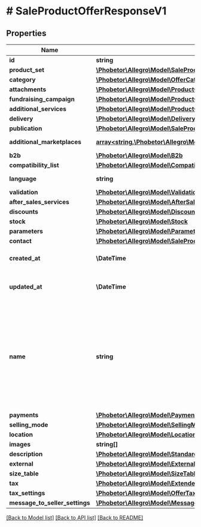# # SaleProductOfferResponseV1

## Properties

Name | Type | Description | Notes
------------ | ------------- | ------------- | -------------
**id** | **string** |  | [optional]
**product_set** | [**\Phobetor\Allegro\Model\SaleProductOfferResponseV1AllOfProductSetInner[]**](SaleProductOfferResponseV1AllOfProductSetInner.md) |  | [optional]
**category** | [**\Phobetor\Allegro\Model\OfferCategory**](OfferCategory.md) |  | [optional]
**attachments** | [**\Phobetor\Allegro\Model\ProductOfferAttachmentInner[]**](ProductOfferAttachmentInner.md) | An array of offer attachments. | [optional]
**fundraising_campaign** | [**\Phobetor\Allegro\Model\ProductOfferFundraisingCampaignResponse**](ProductOfferFundraisingCampaignResponse.md) |  | [optional]
**additional_services** | [**\Phobetor\Allegro\Model\ProductOfferAdditionalServicesResponse**](ProductOfferAdditionalServicesResponse.md) |  | [optional]
**delivery** | [**\Phobetor\Allegro\Model\DeliveryProductOfferResponse**](DeliveryProductOfferResponse.md) |  | [optional]
**publication** | [**\Phobetor\Allegro\Model\SaleProductOfferPublicationResponse**](SaleProductOfferPublicationResponse.md) |  | [optional]
**additional_marketplaces** | [**array<string,\Phobetor\Allegro\Model\OfferAdditionalMarketplace>**](OfferAdditionalMarketplace.md) | Settings for each additional marketplace. | [optional]
**b2b** | [**\Phobetor\Allegro\Model\B2b**](B2b.md) |  | [optional]
**compatibility_list** | [**\Phobetor\Allegro\Model\CompatibilityListProductOfferResponse**](CompatibilityListProductOfferResponse.md) |  | [optional]
**language** | **string** | Declared base language of the offer. | [optional]
**validation** | [**\Phobetor\Allegro\Model\Validation**](Validation.md) |  | [optional]
**after_sales_services** | [**\Phobetor\Allegro\Model\AfterSalesServices**](AfterSalesServices.md) |  | [optional]
**discounts** | [**\Phobetor\Allegro\Model\DiscountsProductOfferResponse**](DiscountsProductOfferResponse.md) |  | [optional]
**stock** | [**\Phobetor\Allegro\Model\Stock**](Stock.md) |  | [optional]
**parameters** | [**\Phobetor\Allegro\Model\ParameterProductOfferResponse[]**](ParameterProductOfferResponse.md) | List of offer parameters. | [optional]
**contact** | [**\Phobetor\Allegro\Model\SaleProductOfferResponseV1AllOfContact**](SaleProductOfferResponseV1AllOfContact.md) |  | [optional]
**created_at** | **\DateTime** | Creation date: Format (ISO 8601) - yyyy-MM-dd&#39;T&#39;HH:mm:ss.SSSZ. Cannot be modified. | [optional]
**updated_at** | **\DateTime** | Last update date: Format (ISO 8601) - yyyy-MM-dd&#39;T&#39;HH:mm:ss.SSSZ. Cannot be modified. | [optional]
**name** | **string** | Name (title) of an offer. Length cannot be more than 50 characters. Read more: &lt;a href&#x3D;\&quot;../../tutorials/jak-jednym-requestem-wystawic-oferte-powiazana-z-produktem-D7Kj9gw4xFA#tytul-oferty\&quot; target&#x3D;\&quot;_blank\&quot;&gt;PL&lt;/a&gt;  / &lt;a href&#x3D;\&quot;../../tutorials/list-offer-assigned-product-one-request-D7Kj9M71Bu6#offer-title\&quot; target&#x3D;\&quot;_blank\&quot;&gt;EN&lt;/a&gt; . | [optional]
**payments** | [**\Phobetor\Allegro\Model\Payments**](Payments.md) |  | [optional]
**selling_mode** | [**\Phobetor\Allegro\Model\SellingMode**](SellingMode.md) |  | [optional]
**location** | [**\Phobetor\Allegro\Model\Location**](Location.md) |  | [optional]
**images** | **string[]** |  | [optional]
**description** | [**\Phobetor\Allegro\Model\StandardizedDescription**](StandardizedDescription.md) |  | [optional]
**external** | [**\Phobetor\Allegro\Model\ExternalId**](ExternalId.md) |  | [optional]
**size_table** | [**\Phobetor\Allegro\Model\SizeTable**](SizeTable.md) |  | [optional]
**tax** | [**\Phobetor\Allegro\Model\ExtendedTax**](ExtendedTax.md) |  | [optional]
**tax_settings** | [**\Phobetor\Allegro\Model\OfferTaxSettings**](OfferTaxSettings.md) |  | [optional]
**message_to_seller_settings** | [**\Phobetor\Allegro\Model\MessageToSellerSettings**](MessageToSellerSettings.md) |  | [optional]

[[Back to Model list]](../../README.md#models) [[Back to API list]](../../README.md#endpoints) [[Back to README]](../../README.md)
